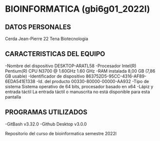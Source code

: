 # BIOINFORMATICA (gbi6g01_2022l)
## DATOS PERSONALES
Cerda Jean-Pierre
22
Tena
Biotecnologia

## CARACTERISTICAS DEL EQUIPO 
-Nombre del dispositivo	DESKTOP-ARATL58
-Procesador	Intel(R) Pentium(R) CPU  N3700  @ 1.60GHz   1.60 GHz
-RAM instalada	8,00 GB (7,86 GB usable)
-Identificador de dispositivo	863752D5-95CC-4316-AF89-6EDA541E1338
-Id. del producto	00330-80000-00000-AA932
-Tipo de sistema	Sistema operativo de 64 bits, procesador basado en x64
-Lápiz y entrada táctil	La entrada táctil o manuscrita no está disponible para esta pantalla


## PROGRAMAS UTILIZADOS
-GitBash v3.32.0
-Github Desktop v3.0.0

Repositorio del curso de bioinformatica semestre  2022l 
